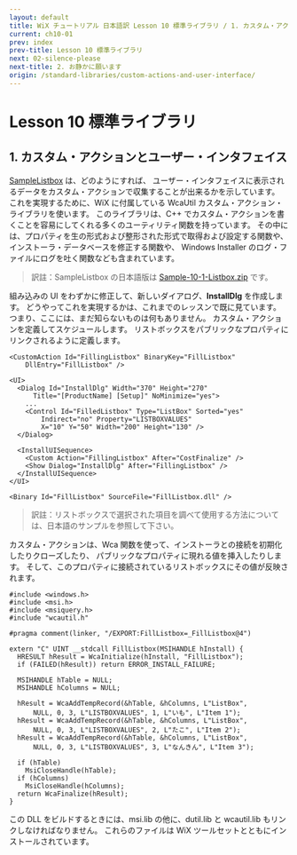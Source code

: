 ```yaml
---
layout: default
title: WiX チュートリアル 日本語訳 Lesson 10 標準ライブラリ / 1. カスタム・アクションとユーザー・インタフェイス
current: ch10-01
prev: index
prev-title: Lesson 10 標準ライブラリ
next: 02-silence-please
next-title: 2. お静かに願います
origin: /standard-libraries/custom-actions-and-user-interface/
---
```

# Lesson 10 標準ライブラリ

## 1. カスタム・アクションとユーザー・インタフェイス

[SampleListbox](https://www.firegiant.com/system/files/samples/SampleListbox.zip) は、どのようにすれば、
ユーザー・インタフェイスに表示されるデータをカスタム・アクションで収集することが出来るかを示しています。
これを実現するために、WiX に付属している WcaUtil カスタム・アクション・ライブラリを使います。
このライブラリは、C++ でカスタム・アクションを書くことを容易にしてくれる多くのユーティリティ関数を持っています。
その中には、プロパティを生の形式および整形された形式で取得および設定する関数や、インストーラ・データベースを修正する関数や、
Windows Installer のログ・ファイルにログを吐く関数なども含まれています。

> 訳註：SampleListbox の日本語版は [Sample-10-1-Listbox.zip](/samples/Sample-10-1-Listbox.zip) です。

組み込みの UI をわずかに修正して、新しいダイアログ、**InstallDlg** を作成します。
どうやってこれを実現するかは、これまでのレッスンで既に見ています。
つまり、ここには、まだ知らないものは何もありません。
カスタム・アクションを定義してスケジュールします。
リストボックスをパブリックなプロパティにリンクされるように定義します。

    <CustomAction Id="FillingListbox" BinaryKey="FillListbox" 
        DllEntry="FillListbox" />
    
    <UI>
      <Dialog Id="InstallDlg" Width="370" Height="270"
          Title="[ProductName] [Setup]" NoMinimize="yes">
        ...
        <Control Id="FilledListbox" Type="ListBox" Sorted="yes"
            Indirect="no" Property="LISTBOXVALUES" 
            X="10" Y="50" Width="200" Height="130" />
      </Dialog>
    
      <InstallUISequence>
        <Custom Action="FillingListbox" After="CostFinalize" />
        <Show Dialog="InstallDlg" After="FillingListbox" />
      </InstallUISequence>
    </UI>
    
    <Binary Id="FillListbox" SourceFile="FillListbox.dll" />

> 訳註：リストボックスで選択された項目を調べて使用する方法については、日本語のサンプルを参照して下さい。

カスタム・アクションは、Wca 関数を使って、インストーラとの接続を初期化したりクローズしたり、
パブリックなプロパティに現れる値を挿入したりします。
そして、このプロパティに接続されているリストボックスにその値が反映されます。

    #include <windows.h>
    #include <msi.h>
    #include <msiquery.h>
    #include "wcautil.h"
    
    #pragma comment(linker, "/EXPORT:FillListbox=_FillListbox@4")
    
    extern "C" UINT __stdcall FillListbox(MSIHANDLE hInstall) {
      HRESULT hResult = WcaInitialize(hInstall, "FillListbox");
      if (FAILED(hResult)) return ERROR_INSTALL_FAILURE;
    
      MSIHANDLE hTable = NULL;
      MSIHANDLE hColumns = NULL;
    
      hResult = WcaAddTempRecord(&hTable, &hColumns, L"ListBox", 
          NULL, 0, 3, L"LISTBOXVALUES", 1, L"いも", L"Item 1");
      hResult = WcaAddTempRecord(&hTable, &hColumns, L"ListBox",
          NULL, 0, 3, L"LISTBOXVALUES", 2, L"たこ", L"Item 2");
      hResult = WcaAddTempRecord(&hTable, &hColumns, L"ListBox", 
          NULL, 0, 3, L"LISTBOXVALUES", 3, L"なんきん", L"Item 3");
    
      if (hTable)
        MsiCloseHandle(hTable);
      if (hColumns)
        MsiCloseHandle(hColumns);
      return WcaFinalize(hResult);
    }

この DLL をビルドするときには、msi.lib の他に、dutil.lib と wcautil.lib もリンクしなければなりません。
これらのファイルは WiX ツールセットとともにインストールされています。